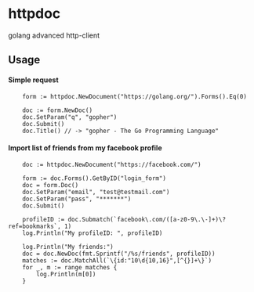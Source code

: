 # httpdoc
golang advanced http-client

## Usage

#### Simple request
``` golang
    form := httpdoc.NewDocument("https://golang.org/").Forms().Eq(0)

	doc := form.NewDoc()
	doc.SetParam("q", "gopher")
	doc.Submit()
	doc.Title() // -> "gopher - The Go Programming Language"
```

#### Import list of friends from my facebook profile
``` golang
    doc := httpdoc.NewDocument("https://facebook.com/")
    
    form := doc.Forms().GetByID("login_form")
    doc = form.Doc()
    doc.SetParam("email", "test@testmail.com")
    doc.SetParam("pass", "*******")
    doc.Submit()

    profileID := doc.Submatch(`facebook\.com/([a-z0-9\.\-]+)\?ref=bookmarks`, 1)
    log.Println("My profileID: ", profileID)
    
    log.Println("My friends:")
    doc = doc.NewDoc(fmt.Sprintf("/%s/friends", profileID))
    matches := doc.MatchAll(`\{id:"10\d{10,16}",[^{}]+\}`)
    for _, m := range matches {
        log.Println(m[0])
    }
```